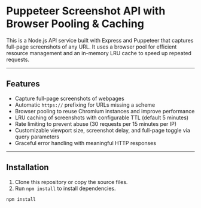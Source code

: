 # Puppeteer Screenshot API with Browser Pooling & Caching

This is a Node.js API service built with Express and Puppeteer that captures full-page screenshots of any URL. It uses a browser pool for efficient resource management and an in-memory LRU cache to speed up repeated requests.

---

## Features

- Capture full-page screenshots of webpages
- Automatic `https://` prefixing for URLs missing a scheme
- Browser pooling to reuse Chromium instances and improve performance
- LRU caching of screenshots with configurable TTL (default 5 minutes)
- Rate limiting to prevent abuse (30 requests per 15 minutes per IP)
- Customizable viewport size, screenshot delay, and full-page toggle via query parameters
- Graceful error handling with meaningful HTTP responses

---

## Installation

1. Clone this repository or copy the source files.
2. Run `npm install` to install dependencies.

```bash
npm install
